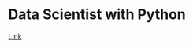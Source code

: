# Data Scientist with Python
[Link](https://app.datacamp.com/learn/career-tracks/data-scientist-with-python)